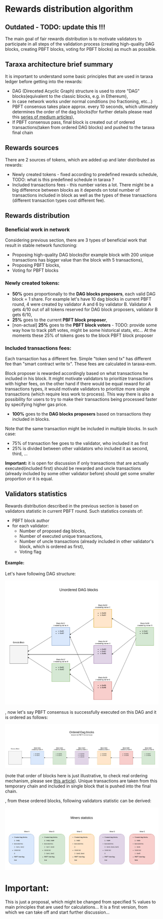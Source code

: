 # Rewards distribution algorithm
## Outdated - TODO: update this !!!
The main goal of fair rewards distribution is to motivate validators to participate in all steps of the validation process
(creating high-quality DAG blocks, creating PBFT blocks, voting for PBFT blocks) as much as possible.


## Taraxa architecture brief summary
It is important to understand some basic principles that are used in taraxa ledger before getting into the rewards:

* DAG (Direceted Acyclic Graph) structure is used to store "DAG" blocks(equivalent to the classic blocks, e.g. in Ethereum),
* In case network works under normal conditions (no fractioning, etc...) PBFT consensus takes place approx. every 10 seconds, which
ultimately determines the order of the dag blocks(for further details please read this [series of medium articles](https://medium.com/taraxa-project/tagged/taraxa-tech)),
* If PBFT consensus pass, final block is created out of ordered transactions(taken from ordered DAG blocks) and pushed 
  to the taraxa final chain
  

## Rewards sources
There are 2 sources of tokens, which are added up and later distributed as rewards:

* Newly created tokens - fixed according to predefined rewards schedule,
        TODO: what is this predefined schedule in taraxa ?  
* Included transactions fees - this number varies a lot. There might be a big difference between blocks as it depends 
  on total number of transactions included in block as well as the types of these transactions (different transaction types cost different fee).
  

## Rewards distribution

### Beneficial work in network
Considering previous section, there are 3 types of beneficial work that result in stable network functioning:

* Proposing high-quality DAG blocks(for example block with 200 unique transactions has bigger value than the block
  with 5 transactions),
* Proposing PBFT blocks,
* Voting for PBFT blocks

### Newly created tokens:

* **50%** goes proportionally to the **DAG blocks proposers**, each valid DAG block = 1 share. For example let's have
  10 dag blocks in current PBFT round, 4 were created by validator A and 6 by validator B. Validator A gets 4/10 out of all tokens 
  reserved for DAG block proposers, validator B gets 6/10,
* **25%** goes to the current **PBFT block proposer**,
* [non-actual] **25%** goes to the **PBFT block voters** - TODO: provide some way how to track pbft votes, might be some
  historical stats, etc... At the moments these 25% of tokens goes to the block PBFT block proposer

### Included transactions fees:

Each transaction has a different fee. Simple "token send tx" has different fee than "smart contract write tx". These
fees are calculated in taraxa-evm. 

Block proposer is rewarded accordingly based on what transactions he included in his block. 
It might motivate validators to prioritize transactions with higher fees, on the other hand if there would be equal reward for 
all transactions types, it would motivate validators to prioritize more simple transactions (which require less work to process).
This way there is also a possibility for users to try to make their transactions being processed faster by specifying higher gas price. 

* **100%** goes to the **DAG blocks proposers** based on transactions they included in blocks.

Note that the same transaction might be included in multiple blocks. In such case:

* 75% of transaction fee goes to the validator, who included it as first
* 25% is divided between other validators who included it as second, third, ...

**Important:** it is open for discussion if only transactions that are actually executed(included first) should be rewarded and
uncle transactions (already included by some other validator before) should get some smaller proportion or it is equal.


## Validators statistics

Rewards distribution described in the previous section is based on validators statistic in current PBFT round.
Such statistics consists of:
* PBFT block author
* for each validator:
    * Number of proposed dag blocks,
    * Number of executed unique transactions,
    * Number of uncle transactions (already included in other validator's block, which is ordered as first),
    * Voting flag

#### Example:

Let's have following DAG structure:

![Unoreded DAG blocks](./images/DAG_unordered.png?raw=true "Unordered DAG blocks")

, now let's say PBFT consensus is successfully executed on this DAG and it is ordered as follows:

![Oreded DAG blocks](./images/DAG_ordered.png?raw=true "Ordered DAG blocks")

(note that order of blocks here is just illustrative, to check real ordering mechanism,
please see [this article](https://medium.com/taraxa-project/taraxa-consensus-3-5-secure-and-fair-block-dag-ordering-ed4203420ac6)).
Unique transactions are taken from this temporary chain and included in single block that is pushed into the final chain.

, from these ordered blocks, following validators statistic can be derived:

![Validators_statistics](./images/validators_statistics.png?raw=true "Validators statistics")


# Important:

This is just a proposal, which might be changed from specified % values to main principles that are used for calculations... 
It is a first version, from which we can take off and start further discussion...

